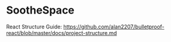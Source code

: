 # SootheSpace

React Structure Guide:
https://github.com/alan2207/bulletproof-react/blob/master/docs/project-structure.md

